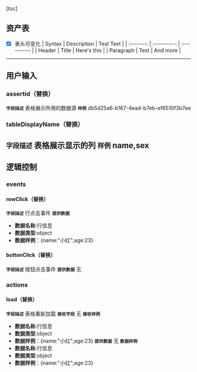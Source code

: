 [toc]
## 资产表
+ [x] 表头可变化
   |  Syntax   | Description |  Test Text  |
   | :-------: | :---------: | :---------: |
   |  Header   |    Title    | Here's this |
   | Paragraph |    Text     |  And more   |

---
## 用户输入 
### assertid（替换）
**`字段描述`**
表格展示所用的数据源
**`样例`**
db5d25a6-b167-4ead-b7eb-ef6510f3b7ee
### tableDisplayName（替换）
**`字段描述`**
表格展示显示的列
**`样例`**
name,sex
---
## 逻辑控制
### events
#### rowClick（替换）
**`字段描述`**
行点击事件
**`提供数据`**
+ **数据名称**:行信息
+ **数据类型**:object
+ **数据样例**：{name:"小红";age:23}
#### buttonClick（替换）
**`字段描述`**
按钮点击事件
**`提供数据`**
无
### actions
#### load（替换）
**`字段描述`**
表格重新加载
**`接收字段`**
无
**`接收样例`**
+ **数据名称**:行信息
+ **数据类型**:object
+ **数据样例**：{name:"小红";age:23}
**`提供数据`**
无
**`数据样例`**
+ **数据名称**:行信息
+ **数据类型**:object
+ **数据样例**：{name:"小红";age:23}

